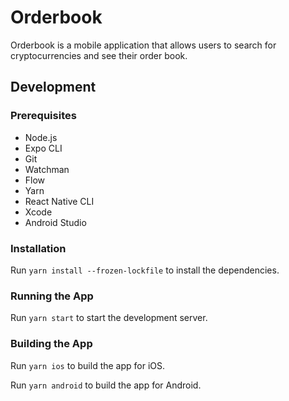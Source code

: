 # Orderbook

Orderbook is a mobile application that allows users to search for cryptocurrencies and see their order book.

## Development

### Prerequisites

- Node.js
- Expo CLI
- Git
- Watchman
- Flow
- Yarn
- React Native CLI
- Xcode
- Android Studio

### Installation

Run `yarn install --frozen-lockfile` to install the dependencies.

### Running the App

Run `yarn start` to start the development server.

### Building the App

Run `yarn ios` to build the app for iOS.

Run `yarn android` to build the app for Android.
